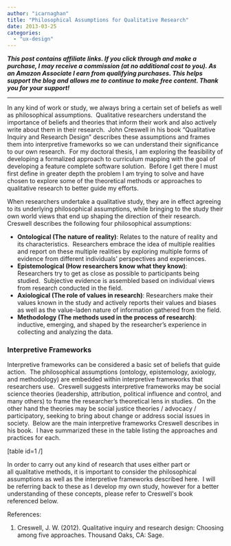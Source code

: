 ```yaml
---
author: "icarnaghan"
title: "Philosophical Assumptions for Qualitative Research"
date: 2013-03-25
categories: 
  - "ux-design"
---
```


_**This post contains affiliate links. If you click through and make a purchase, I may receive a commission (at no additional cost to you). As an Amazon Associate I earn from qualifying purchases. This helps support the blog and allows me to continue to make free content. Thank you for your support!**_

* * *

In any kind of work or study, we always bring a certain set of beliefs as well as philosophical assumptions.  Qualitative researchers understand the importance of beliefs and theories that inform their work and also actively write about them in their research. <!--more--> John Creswell in his book “Qualitative Inquiry and Research Design” describes these assumptions and frames them into interpretive frameworks so we can understand their significance to our own research.  For my doctoral thesis, I am exploring the feasibility of developing a formalized approach to curriculum mapping with the goal of developing a feature complete software solution.  Before I get there I must first define in greater depth the problem I am trying to solve and have chosen to explore some of the theoretical methods or approaches to qualitative research to better guide my efforts.

When researchers undertake a qualitative study, they are in effect agreeing to its underlying philosophical assumptions, while bringing to the study their own world views that end up shaping the direction of their research.  Creswell describes the following four philosophical assumptions:

- **Ontological (The nature of reality)**: Relates to the nature of reality and its characteristics.  Researchers embrace the idea of multiple realities and report on these multiple realities by exploring multiple forms of evidence from different individuals’ perspectives and experiences.
- **Epistemological (How researchers know what they know)**: Researchers try to get as close as possible to participants being studied.  Subjective evidence is assembled based on individual views from research conducted in the field.
- **Axiological (The role of values in research)**: Researchers make their values known in the study and actively reports their values and biases as well as the value-laden nature of information gathered from the field.
- **Methodology (The methods used in the process of research)**:  inductive, emerging, and shaped by the researcher’s experience in collecting and analyzing the data.

### Interpretive Frameworks

Interpretive frameworks can be considered a basic set of beliefs that guide action.  The philosophical assumptions (ontology, epistemology, axiology, and methodology) are embedded within interpretive frameworks that researchers use.  Creswell suggests interpretive frameworks may be social science theories (leadership, attribution, political influence and control, and many others) to frame the researcher’s theoretical lens in studies.  On the other hand the theories may be social justice theories / advocacy / participatory, seeking to bring about change or address social issues in society.  Below are the main interpretive frameworks Creswell describes in his book.  I have summarized these in the table listing the approaches and practices for each.

\[table id=1 /\]

In order to carry out any kind of research that uses either part or all qualitative methods, it is important to consider the philosophical assumptions as well as the interpretive frameworks described here.  I will be referring back to these as I develop my own study, however for a better understanding of these concepts, please refer to Creswell's book referenced below.

References:

1. Creswell, J. W. (2012). Qualitative inquiry and research design: Choosing among five approaches. Thousand Oaks, CA: Sage.
